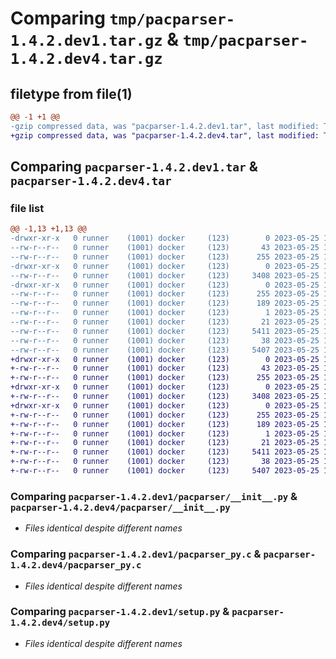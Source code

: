 # Comparing `tmp/pacparser-1.4.2.dev1.tar.gz` & `tmp/pacparser-1.4.2.dev4.tar.gz`

## filetype from file(1)

```diff
@@ -1 +1 @@
-gzip compressed data, was "pacparser-1.4.2.dev1.tar", last modified: Thu May 25 18:01:50 2023, max compression
+gzip compressed data, was "pacparser-1.4.2.dev4.tar", last modified: Thu May 25 19:09:35 2023, max compression
```

## Comparing `pacparser-1.4.2.dev1.tar` & `pacparser-1.4.2.dev4.tar`

### file list

```diff
@@ -1,13 +1,13 @@
-drwxr-xr-x   0 runner    (1001) docker     (123)        0 2023-05-25 18:01:50.121781 pacparser-1.4.2.dev1/
--rw-r--r--   0 runner    (1001) docker     (123)       43 2023-05-25 18:01:34.000000 pacparser-1.4.2.dev1/MANIFEST.in
--rw-r--r--   0 runner    (1001) docker     (123)      255 2023-05-25 18:01:50.117780 pacparser-1.4.2.dev1/PKG-INFO
-drwxr-xr-x   0 runner    (1001) docker     (123)        0 2023-05-25 18:01:50.117780 pacparser-1.4.2.dev1/pacparser/
--rw-r--r--   0 runner    (1001) docker     (123)     3408 2023-05-25 18:01:34.000000 pacparser-1.4.2.dev1/pacparser/__init__.py
-drwxr-xr-x   0 runner    (1001) docker     (123)        0 2023-05-25 18:01:50.117780 pacparser-1.4.2.dev1/pacparser.egg-info/
--rw-r--r--   0 runner    (1001) docker     (123)      255 2023-05-25 18:01:50.000000 pacparser-1.4.2.dev1/pacparser.egg-info/PKG-INFO
--rw-r--r--   0 runner    (1001) docker     (123)      189 2023-05-25 18:01:50.000000 pacparser-1.4.2.dev1/pacparser.egg-info/SOURCES.txt
--rw-r--r--   0 runner    (1001) docker     (123)        1 2023-05-25 18:01:50.000000 pacparser-1.4.2.dev1/pacparser.egg-info/dependency_links.txt
--rw-r--r--   0 runner    (1001) docker     (123)       21 2023-05-25 18:01:50.000000 pacparser-1.4.2.dev1/pacparser.egg-info/top_level.txt
--rw-r--r--   0 runner    (1001) docker     (123)     5411 2023-05-25 18:01:34.000000 pacparser-1.4.2.dev1/pacparser_py.c
--rw-r--r--   0 runner    (1001) docker     (123)       38 2023-05-25 18:01:50.121781 pacparser-1.4.2.dev1/setup.cfg
--rw-r--r--   0 runner    (1001) docker     (123)     5407 2023-05-25 18:01:34.000000 pacparser-1.4.2.dev1/setup.py
+drwxr-xr-x   0 runner    (1001) docker     (123)        0 2023-05-25 19:09:35.977335 pacparser-1.4.2.dev4/
+-rw-r--r--   0 runner    (1001) docker     (123)       43 2023-05-25 19:09:24.000000 pacparser-1.4.2.dev4/MANIFEST.in
+-rw-r--r--   0 runner    (1001) docker     (123)      255 2023-05-25 19:09:35.977335 pacparser-1.4.2.dev4/PKG-INFO
+drwxr-xr-x   0 runner    (1001) docker     (123)        0 2023-05-25 19:09:35.977335 pacparser-1.4.2.dev4/pacparser/
+-rw-r--r--   0 runner    (1001) docker     (123)     3408 2023-05-25 19:09:24.000000 pacparser-1.4.2.dev4/pacparser/__init__.py
+drwxr-xr-x   0 runner    (1001) docker     (123)        0 2023-05-25 19:09:35.977335 pacparser-1.4.2.dev4/pacparser.egg-info/
+-rw-r--r--   0 runner    (1001) docker     (123)      255 2023-05-25 19:09:35.000000 pacparser-1.4.2.dev4/pacparser.egg-info/PKG-INFO
+-rw-r--r--   0 runner    (1001) docker     (123)      189 2023-05-25 19:09:35.000000 pacparser-1.4.2.dev4/pacparser.egg-info/SOURCES.txt
+-rw-r--r--   0 runner    (1001) docker     (123)        1 2023-05-25 19:09:35.000000 pacparser-1.4.2.dev4/pacparser.egg-info/dependency_links.txt
+-rw-r--r--   0 runner    (1001) docker     (123)       21 2023-05-25 19:09:35.000000 pacparser-1.4.2.dev4/pacparser.egg-info/top_level.txt
+-rw-r--r--   0 runner    (1001) docker     (123)     5411 2023-05-25 19:09:24.000000 pacparser-1.4.2.dev4/pacparser_py.c
+-rw-r--r--   0 runner    (1001) docker     (123)       38 2023-05-25 19:09:35.977335 pacparser-1.4.2.dev4/setup.cfg
+-rw-r--r--   0 runner    (1001) docker     (123)     5407 2023-05-25 19:09:24.000000 pacparser-1.4.2.dev4/setup.py
```

### Comparing `pacparser-1.4.2.dev1/pacparser/__init__.py` & `pacparser-1.4.2.dev4/pacparser/__init__.py`

 * *Files identical despite different names*

### Comparing `pacparser-1.4.2.dev1/pacparser_py.c` & `pacparser-1.4.2.dev4/pacparser_py.c`

 * *Files identical despite different names*

### Comparing `pacparser-1.4.2.dev1/setup.py` & `pacparser-1.4.2.dev4/setup.py`

 * *Files identical despite different names*

